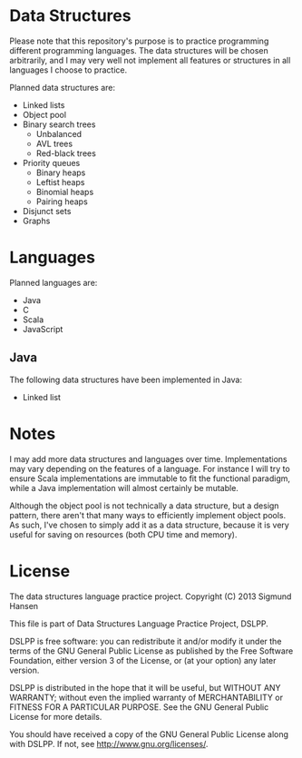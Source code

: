# Data Structures

Please note that this repository's purpose is to practice programming
different programming languages. The data structures will be chosen
arbitrarily, and I may very well not implement all features or
structures in all languages I choose to practice.

Planned data structures are:

- Linked lists
- Object pool
- Binary search trees
  - Unbalanced
  - AVL trees
  - Red-black trees
- Priority queues
  - Binary heaps
  - Leftist heaps
  - Binomial heaps
  - Pairing heaps
- Disjunct sets
- Graphs

# Languages

Planned languages are:

- Java
- C
- Scala
- JavaScript

## Java

The following data structures have been implemented in Java:

- Linked list

# Notes

I may add more data structures and languages over
time. Implementations may vary depending on the features of a
language. For instance I will try to ensure Scala implementations are
immutable to fit the functional paradigm, while a Java implementation
will almost certainly be mutable.

Although the object pool is not technically a data structure,
but a design pattern, there aren't that many ways to efficiently implement
object pools. As such, I've chosen to simply add it as a data structure,
because it is very useful for saving on resources (both CPU time and memory).

# License

The data structures language practice project.
Copyright (C) 2013 Sigmund Hansen

This file is part of Data Structures Language Practice Project, DSLPP.

DSLPP is free software: you can redistribute it and/or modify
it under the terms of the GNU General Public License as published by
the Free Software Foundation, either version 3 of the License, or
(at your option) any later version.

DSLPP is distributed in the hope that it will be useful,
but WITHOUT ANY WARRANTY; without even the implied warranty of
MERCHANTABILITY or FITNESS FOR A PARTICULAR PURPOSE.  See the
GNU General Public License for more details.

You should have received a copy of the GNU General Public License
along with DSLPP.  If not, see <http://www.gnu.org/licenses/>.
